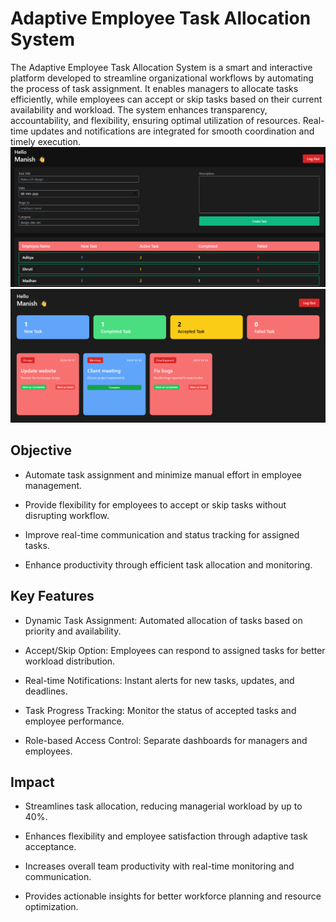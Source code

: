 # Adaptive Employee Task Allocation System
The Adaptive Employee Task Allocation System is a smart and interactive platform developed to streamline organizational workflows by automating the process of task assignment. It enables managers to allocate tasks efficiently, while employees can accept or skip tasks based on their current availability and workload. The system enhances transparency, accountability, and flexibility, ensuring optimal utilization of resources. Real-time updates and notifications are integrated for smooth coordination and timely execution.
![](https://github.com/Manishkannoujiya/Adaptive-Employee-Task-Allocation-System/blob/main/Screenshot%202025-08-24%20171747.png)
![](https://github.com/Manishkannoujiya/Adaptive-Employee-Task-Allocation-System/blob/main/Screenshot%202025-08-24%20171813.png)

## Objective
* Automate task assignment and minimize manual effort in employee management.

* Provide flexibility for employees to accept or skip tasks without disrupting workflow.

* Improve real-time communication and status tracking for assigned tasks.

* Enhance productivity through efficient task allocation and monitoring.

## Key Features
* Dynamic Task Assignment: Automated allocation of tasks based on priority and availability.

* Accept/Skip Option: Employees can respond to assigned tasks for better workload distribution.

* Real-time Notifications: Instant alerts for new tasks, updates, and deadlines.

* Task Progress Tracking: Monitor the status of accepted tasks and employee performance.

* Role-based Access Control: Separate dashboards for managers and employees.

## Impact
* Streamlines task allocation, reducing managerial workload by up to 40%.

* Enhances flexibility and employee satisfaction through adaptive task acceptance.

* Increases overall team productivity with real-time monitoring and communication.

* Provides actionable insights for better workforce planning and resource optimization.
